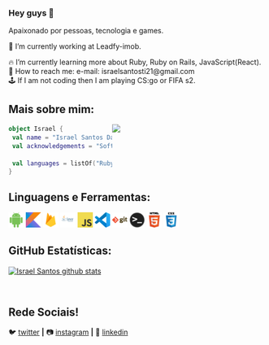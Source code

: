 
  
### Hey guys 👋

Apaixonado por pessoas, tecnologia e games.

<p align="left">
  💌 I’m currently working at Leadfy-imob.
</p>
🔥 I’m currently learning more about Ruby, Ruby on Rails, JavaScript(React).<br>
📨 How to reach me: e-mail: israelsantosti21@gmail.com<br>
🕹 If I am not coding then I am playing CS:go or FIFA s2.<br>


## **Mais sobre mim:**

<img align="right" width="300" src="https://i2.wp.com/allhtaccess.info/wp-content/uploads/2018/03/programming.gif?fit=1281%2C716&ssl=1" />

```kotlin
object Israel {
 val name = "Israel Santos Da Silva"
 val acknowledgements = "Software Engineer"
 
 val languages = listOf("Ruby", "RubyOnRails", "JavaScript", "MySql", "React", "Linux", "ElasticSearch") 
}
```

## **Linguagens e Ferramentas:**  

<code><img height="30" src="https://raw.githubusercontent.com/github/explore/80688e429a7d4ef2fca1e82350fe8e3517d3494d/topics/android/android.png"></code>
<code><img height="30" src="https://raw.githubusercontent.com/github/explore/80688e429a7d4ef2fca1e82350fe8e3517d3494d/topics/kotlin/kotlin.png"></code>
<code><img height="30" src="https://raw.githubusercontent.com/github/explore/80688e429a7d4ef2fca1e82350fe8e3517d3494d/topics/firebase/firebase.png"></code>
<code><img height="30" src="https://raw.githubusercontent.com/github/explore/80688e429a7d4ef2fca1e82350fe8e3517d3494d/topics/java/java.png"></code>
<code><img height="30" src="https://raw.githubusercontent.com/github/explore/80688e429a7d4ef2fca1e82350fe8e3517d3494d/topics/javascript/javascript.png"></code>
<code><img height="30" src="https://raw.githubusercontent.com/github/explore/80688e429a7d4ef2fca1e82350fe8e3517d3494d/topics/visual-studio-code/visual-studio-code.png"></code>
<code><img height="30" src="https://raw.githubusercontent.com/github/explore/80688e429a7d4ef2fca1e82350fe8e3517d3494d/topics/git/git.png"></code>
<code><img height="30" src="https://raw.githubusercontent.com/github/explore/80688e429a7d4ef2fca1e82350fe8e3517d3494d/topics/terminal/terminal.png"></code>
<code><img height="30" src="https://raw.githubusercontent.com/github/explore/80688e429a7d4ef2fca1e82350fe8e3517d3494d/topics/html/html.png"></code>
<code><img height="30" src="https://raw.githubusercontent.com/github/explore/80688e429a7d4ef2fca1e82350fe8e3517d3494d/topics/css/css.png"></code>


## **GitHub Estatísticas:**
<a href="https://github.com/Gurupreet">
 <img align="center" src="https://github-readme-stats.vercel.app/api?username=IsraelSantos7792&show_icons=true&theme=dracula&line_height=27" alt="Israel Santos github stats"/>
</a>

[twitter]: https://twitter.com/israels63800787
[instagram]: https://www.instagram.com/israel.santossilva.98/
[linkedin]: https://www.linkedin.com/in/israel-santos-94123915a/
<br>

## Rede Sociais!

🐦 [twitter][twitter] **|** 
📷 [instagram][instagram] **|** 
👔 [linkedin][linkedin]
